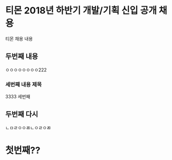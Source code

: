 # 티몬 2018년 하반기 개발/기획 신입 공개 채용
티몬 채용 내용

## 두번째 내용
ㅇㅇㅇㅇㅇㅇㅇㅇ222


### 세번째 내용 제목
3333 세번째


## 두번째 다시
ㄴㅁㄹㅇㅇㄻㄴㅇㄹㅇㄻ


# 첫번째??



